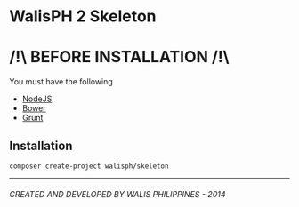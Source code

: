 # WalisPH 2 Skeleton


# /!\ BEFORE INSTALLATION /!\
You must have the following
- [NodeJS](http://nodejs.org)
- [Bower](http://bower.io/)
- [Grunt](http://gruntjs.com/)

## Installation
```
composer create-project walisph/skeleton
```


* * *

###### CREATED AND DEVELOPED BY WALIS PHILIPPINES - 2014